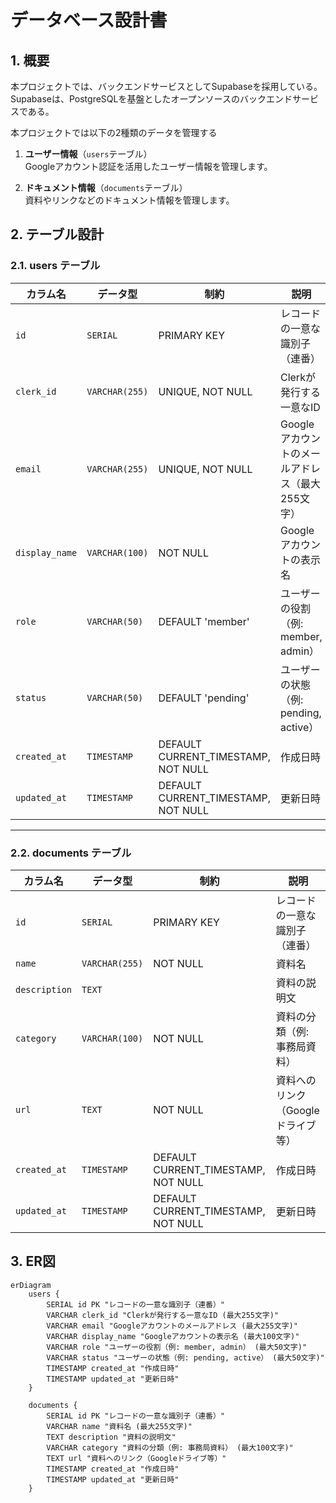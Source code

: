 # データベース設計書

## 1. 概要

本プロジェクトでは、バックエンドサービスとしてSupabaseを採用している。  
Supabaseは、PostgreSQLを基盤としたオープンソースのバックエンドサービスである。

本プロジェクトでは以下の2種類のデータを管理する

1. **ユーザー情報**（`users`テーブル）  
   Googleアカウント認証を活用したユーザー情報を管理します。

2. **ドキュメント情報**（`documents`テーブル）  
   資料やリンクなどのドキュメント情報を管理します。


  

## 2. テーブル設計

### 2.1. users テーブル

| カラム名         | データ型         | 制約                             | 説明                            |
|------------------|------------------|----------------------------------|---------------------------------|
| `id`            | `SERIAL`         | PRIMARY KEY                     | レコードの一意な識別子（連番）  |
| `clerk_id`      | `VARCHAR(255)`   | UNIQUE, NOT NULL                | Clerkが発行する一意なID         |
| `email`         | `VARCHAR(255)`   | UNIQUE, NOT NULL                | Googleアカウントのメールアドレス（最大255文字） |
| `display_name`  | `VARCHAR(100)`   | NOT NULL                        | Googleアカウントの表示名        |
| `role`          | `VARCHAR(50)`    | DEFAULT 'member'                | ユーザーの役割（例: member, admin） |
| `status`        | `VARCHAR(50)`    | DEFAULT 'pending'               | ユーザーの状態（例: pending, active） |
| `created_at`    | `TIMESTAMP`      | DEFAULT CURRENT_TIMESTAMP, NOT NULL | 作成日時                   |
| `updated_at`    | `TIMESTAMP`      | DEFAULT CURRENT_TIMESTAMP, NOT NULL | 更新日時                   |

---

### 2.2. documents テーブル

| カラム名         | データ型         | 制約                             | 説明                            |
|------------------|------------------|----------------------------------|---------------------------------|
| `id`            | `SERIAL`         | PRIMARY KEY                     | レコードの一意な識別子（連番）  |
| `name`          | `VARCHAR(255)`   | NOT NULL                        | 資料名                          |
| `description`   | `TEXT`           |                                  | 資料の説明文      |
| `category`      | `VARCHAR(100)`   | NOT NULL                        | 資料の分類（例: 事務局資料）     |
| `url`           | `TEXT`           | NOT NULL                        | 資料へのリンク（Googleドライブ等） |
| `created_at`    | `TIMESTAMP`      | DEFAULT CURRENT_TIMESTAMP, NOT NULL | 作成日時                   |
| `updated_at`    | `TIMESTAMP`      | DEFAULT CURRENT_TIMESTAMP, NOT NULL | 更新日時                   |


## 3. ER図

```mermaid
erDiagram
    users {
        SERIAL id PK "レコードの一意な識別子（連番）"
        VARCHAR clerk_id "Clerkが発行する一意なID (最大255文字)"
        VARCHAR email "Googleアカウントのメールアドレス (最大255文字)"
        VARCHAR display_name "Googleアカウントの表示名 (最大100文字)"
        VARCHAR role "ユーザーの役割（例: member, admin） (最大50文字)"
        VARCHAR status "ユーザーの状態（例: pending, active） (最大50文字)"
        TIMESTAMP created_at "作成日時"
        TIMESTAMP updated_at "更新日時"
    }

    documents {
        SERIAL id PK "レコードの一意な識別子（連番）"
        VARCHAR name "資料名 (最大255文字)"
        TEXT description "資料の説明文"
        VARCHAR category "資料の分類（例: 事務局資料） (最大100文字)"
        TEXT url "資料へのリンク（Googleドライブ等）"
        TIMESTAMP created_at "作成日時"
        TIMESTAMP updated_at "更新日時"
    }
```
